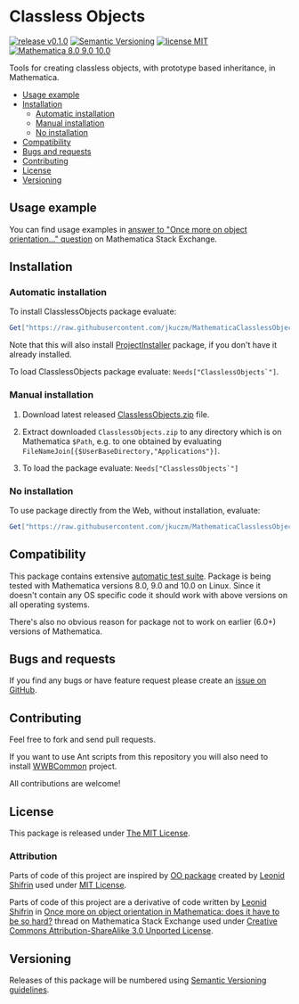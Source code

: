 # Classless Objects

[![release v0.1.0](http://img.shields.io/badge/release-v0.1.0-blue.svg)](https://github.com/jkuczm/MathematicaClasslessObjects/releases/latest)
[![Semantic Versioning](http://jkuczm.github.io/media/images/SemVer-2.0.0-brightgreen.svg)](http://semver.org/spec/v2.0.0.html)
[![license MIT](http://jkuczm.github.io/media/images/license-MIT-blue.svg)](https://github.com/jkuczm/MathematicaClasslessObjects/blob/master/LICENSE)
[![Mathematica 8.0 9.0 10.0](http://jkuczm.github.io/media/images/Mathematica-8.0_9.0_10.0-brightgreen.svg)](#compatibility)


Tools for creating classless objects, with prototype based inheritance, in
Mathematica.


* [Usage example](#usage-example)
* [Installation](#installation)
    * [Automatic installation](#automatic-installation)
    * [Manual installation](#manual-installation)
    * [No installation](#no-installation)
* [Compatibility](#compatibility)
* [Bugs and requests](#bugs-and-requests)
* [Contributing](#contributing)
* [License](#license)
* [Versioning](#versioning)



## Usage example

You can find usage examples in
[answer to "Once more on object orientation..." question](http://mathematica.stackexchange.com/questions/16869#65173)
on Mathematica Stack Exchange.



## Installation


### Automatic installation

To install ClasslessObjects package evaluate:
```Mathematica
Get["https://raw.githubusercontent.com/jkuczm/MathematicaClasslessObjects/master/BootstrapInstall.m"]
```

Note that this will also install
[ProjectInstaller](https://github.com/lshifr/ProjectInstaller)
package, if you don't have it already installed.

To load ClasslessObjects package evaluate: ``Needs["ClasslessObjects`"]``.


### Manual installation

1. Download latest released
   [ClasslessObjects.zip](https://github.com/jkuczm/MathematicaClasslessObjects/releases/download/v0.1.0/ClasslessObjects.zip)
   file.

2. Extract downloaded `ClasslessObjects.zip` to any directory which is on
   Mathematica `$Path`, e.g. to one obtained by evaluating
   `FileNameJoin[{$UserBaseDirectory,"Applications"}]`.

3. To load the package evaluate: ``Needs["ClasslessObjects`"]``


### No installation

To use package directly from the Web, without installation, evaluate:
```Mathematica
Get["https://raw.githubusercontent.com/jkuczm/MathematicaClasslessObjects/master/ClasslessObjects/ClasslessObjects.m"]
```



## Compatibility

This package contains extensive
[automatic test suite](https://github.com/jkuczm/MathematicaClasslessObjects/tree/master/ClasslessObjects/Tests).
Package is being tested with Mathematica versions 8.0, 9.0 and 10.0 on Linux.
Since it doesn't contain any OS specific code it should work with above
versions on all operating systems.

There's also no obvious reason for package not to work on earlier (6.0+)
versions of Mathematica.



## Bugs and requests

If you find any bugs or have feature request please create an
[issue on GitHub](https://github.com/jkuczm/MathematicaClasslessObjects/issues).



## Contributing

Feel free to fork and send pull requests.

If you want to use Ant scripts from this repository you will also need to
install [WWBCommon](https://github.com/jkuczm/WWBCommon) project.

All contributions are welcome!



## License

This package is released under
[The MIT License](https://github.com/jkuczm/MathematicaClasslessObjects/blob/master/LICENSE).


### Attribution

Parts of code of this project are inspired by
[OO package](https://gist.github.com/lshifr/4266126#file-oo-m) created by
[Leonid Shifrin](http://www.mathprogramming-intro.org/) used under
[MIT License](https://gist.github.com/lshifr/4266126#file-license).

Parts of code of this project are a derivative of code written by
[Leonid Shifrin](http://mathematica.stackexchange.com/users/81/leonid-shifrin)
in
[Once more on object orientation in Mathematica: does it have to be so hard?](http://mathematica.stackexchange.com/questions/16869)
thread on Mathematica Stack Exchange used under
[Creative Commons Attribution-ShareAlike 3.0 Unported License](http://creativecommons.org/licenses/by-sa/3.0/).



## Versioning

Releases of this package will be numbered using
[Semantic Versioning guidelines](http://semver.org/).
